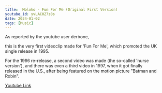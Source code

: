 ```yaml
---
title:  Moloko - Fun For Me (Original First Version) 
youtube_id: yvLAC0Z7z8s
date: 2024-01-02
tags: [Music]
---
```

As reported by the youtube user derbone,  

this is the very first videoclip made for 'Fun For Me', which promoted the UK single release in 1995.  

For the 1996 re-release, a second video was made (the so-called 'nurse version'), and there was even a third video in 1997, when it got finally released in the U.S., after being featured on the motion picture "Batman and Robin".  

[Youtube Link](https://www.youtube.com/watch?v=yvLAC0Z7z8s)  
